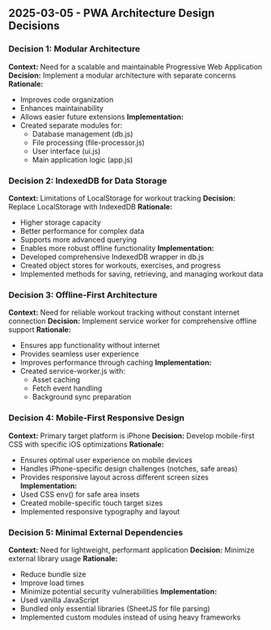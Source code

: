 ## 2025-03-05 - PWA Architecture Design Decisions

### Decision 1: Modular Architecture
**Context:** Need for a scalable and maintainable Progressive Web Application
**Decision:** Implement a modular architecture with separate concerns
**Rationale:** 
- Improves code organization
- Enhances maintainability
- Allows easier future extensions
**Implementation:** 
- Created separate modules for:
  * Database management (db.js)
  * File processing (file-processor.js)
  * User interface (ui.js)
  * Main application logic (app.js)

### Decision 2: IndexedDB for Data Storage
**Context:** Limitations of LocalStorage for workout tracking
**Decision:** Replace LocalStorage with IndexedDB
**Rationale:**
- Higher storage capacity
- Better performance for complex data
- Supports more advanced querying
- Enables more robust offline functionality
**Implementation:**
- Developed comprehensive IndexedDB wrapper in db.js
- Created object stores for workouts, exercises, and progress
- Implemented methods for saving, retrieving, and managing workout data

### Decision 3: Offline-First Architecture
**Context:** Need for reliable workout tracking without constant internet connection
**Decision:** Implement service worker for comprehensive offline support
**Rationale:**
- Ensures app functionality without internet
- Provides seamless user experience
- Improves performance through caching
**Implementation:**
- Created service-worker.js with:
  * Asset caching
  * Fetch event handling
  * Background sync preparation

### Decision 4: Mobile-First Responsive Design
**Context:** Primary target platform is iPhone
**Decision:** Develop mobile-first CSS with specific iOS optimizations
**Rationale:**
- Ensures optimal user experience on mobile devices
- Handles iPhone-specific design challenges (notches, safe areas)
- Provides responsive layout across different screen sizes
**Implementation:**
- Used CSS env() for safe area insets
- Created mobile-specific touch target sizes
- Implemented responsive typography and layout

### Decision 5: Minimal External Dependencies
**Context:** Need for lightweight, performant application
**Decision:** Minimize external library usage
**Rationale:**
- Reduce bundle size
- Improve load times
- Minimize potential security vulnerabilities
**Implementation:**
- Used vanilla JavaScript
- Bundled only essential libraries (SheetJS for file parsing)
- Implemented custom modules instead of using heavy frameworks
